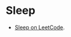 # Sleep

- [Sleep on LeetCode](https://leetcode.com/problems/sleep/description/?envType=study-plan-v2&envId=30-days-of-javascript).

